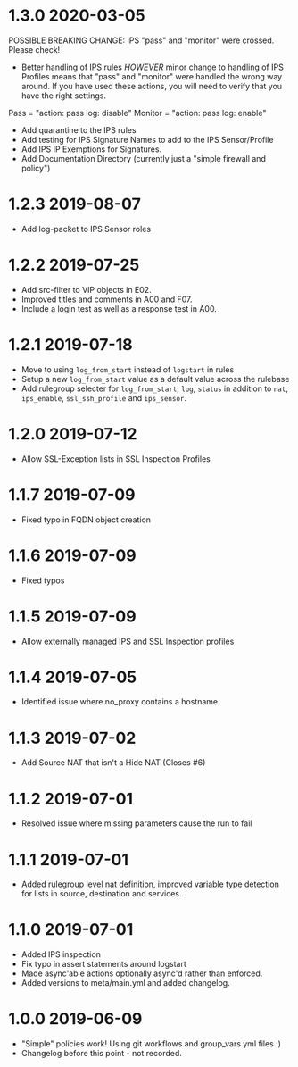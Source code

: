 # 1.3.0 2020-03-05
POSSIBLE BREAKING CHANGE: IPS "pass" and "monitor" were crossed. Please check!
* Better handling of IPS rules *HOWEVER* minor change to handling of IPS
Profiles means that "pass" and "monitor" were handled the wrong way around. If
you have used these actions, you will need to verify that you have the right
settings. 

Pass = "action: pass log: disable"
Monitor = "action: pass log: enable"
* Add quarantine to the IPS rules
* Add testing for IPS Signature Names to add to the IPS Sensor/Profile
* Add IPS IP Exemptions for Signatures.
* Add Documentation Directory (currently just a "simple firewall and policy")

# 1.2.3 2019-08-07
* Add log-packet to IPS Sensor roles

# 1.2.2 2019-07-25
* Add src-filter to VIP objects in E02.
* Improved titles and comments in A00 and F07.
* Include a login test as well as a response test in A00.

# 1.2.1 2019-07-18
* Move to using `log_from_start` instead of `logstart` in rules
* Setup a new `log_from_start` value as a default value across the rulebase
* Add rulegroup selecter for `log_from_start`, `log`, `status` in addition to 
`nat`, `ips_enable`, `ssl_ssh_profile` and `ips_sensor`.

# 1.2.0 2019-07-12
* Allow SSL-Exception lists in SSL Inspection Profiles

# 1.1.7 2019-07-09
* Fixed typo in FQDN object creation

# 1.1.6 2019-07-09
* Fixed typos

# 1.1.5 2019-07-09
* Allow externally managed IPS and SSL Inspection profiles

# 1.1.4 2019-07-05
* Identified issue where no_proxy contains a hostname

# 1.1.3 2019-07-02
* Add Source NAT that isn't a Hide NAT (Closes #6)

# 1.1.2 2019-07-01
* Resolved issue where missing parameters cause the run to fail

# 1.1.1 2019-07-01
* Added rulegroup level nat definition, improved variable type detection 
for lists in source, destination and services.

# 1.1.0 2019-07-01
* Added IPS inspection
* Fix typo in assert statements around logstart
* Made async'able actions optionally async'd rather than enforced.
* Added versions to meta/main.yml and added changelog.

# 1.0.0 2019-06-09
* "Simple" policies work! Using git workflows and group_vars yml files :)
* Changelog before this point - not recorded.

